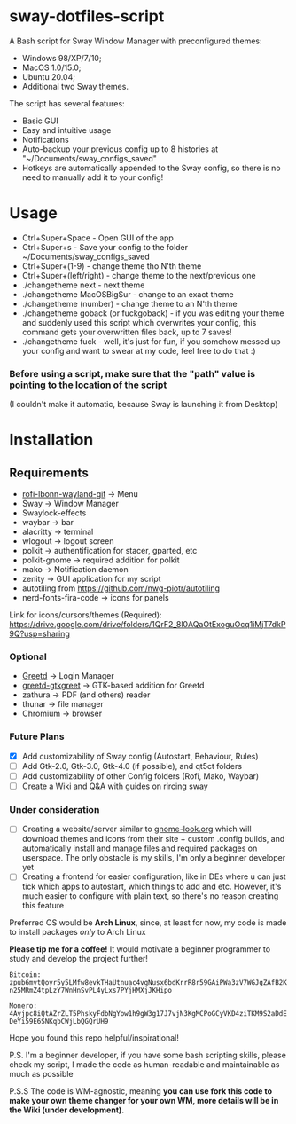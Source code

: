 # sway-dotfiles-script
A Bash script for Sway Window Manager with preconfigured themes:
* Windows 98/XP/7/10;
* MacOS 1.0/15.0;
* Ubuntu 20.04;
* Additional two Sway themes.



The script has several features:
* Basic GUI
* Easy and intuitive usage
* Notifications
* Auto-backup your previous config up to 8 histories at "~/Documents/sway_configs_saved"
* Hotkeys are automatically appended to the Sway config, so there is no need to manually add it to your config!

# Usage
* Ctrl+Super+Space - Open GUI of the app
* Ctrl+Super+s - Save your config to the folder ~/Documents/sway_configs_saved
* Ctrl+Super+(1-9) - change theme tho N'th theme
* Ctrl+Super+(left/right) - change theme to the next/previous one
* ./changetheme next - next theme
* ./changetheme MacOSBigSur - change to an exact theme
* ./changetheme (number) - change theme to an N'th theme
* ./changetheme goback (or fuckgoback) - if you was editing your theme and suddenly used this script which overwrites your config, this command gets your overwritten files back, up to 7 saves!
* ./changetheme fuck - well, it's just for fun, if you somehow messed up your config and want to swear at my code, feel free to do that :)

### Before using a script, make sure that the "path" value is pointing to the location of the script
(I couldn't make it automatic, because Sway is launching it from Desktop)

# Installation
## Requirements
* [rofi-lbonn-wayland-git](https://github.com/lbonn/rofi) -> Menu
* Sway -> Window Manager
* Swaylock-effects
* waybar -> bar
* alacritty -> terminal
* wlogout -> logout screen
* polkit -> authentification for stacer, gparted, etc
* polkit-gnome -> required addition for polkit
* mako -> Notification daemon
* zenity -> GUI application for my script
* autotiling from https://github.com/nwg-piotr/autotiling
* nerd-fonts-fira-code -> icons for panels

Link for icons/cursors/themes (Required): https://drive.google.com/drive/folders/1QrF2_8l0AQaOtExoguOcq1iMjT7dkP9Q?usp=sharing
### Optional
* [Greetd](https://git.sr.ht/~kennylevinsen/greetd) -> Login Manager
* [greetd-gtkgreet](https://git.sr.ht/~kennylevinsen/gtkgreet) -> GTK-based addition for Greetd 
* zathura -> PDF (and others) reader
* thunar -> file manager
* Chromium -> browser

### Future Plans
- [X] Add customizability of Sway config (Autostart, Behaviour, Rules)
- [ ] Add Gtk-2.0, Gtk-3.0, Gtk-4.0 (if possible), and qt5ct folders
- [ ] Add customizability of other Config folders (Rofi, Mako, Waybar)
- [ ] Create a Wiki and Q&A with guides on rircing sway

### Under consideration
- [ ] Creating a website/server similar to [gnome-look.org](https://www.gnome-look.org/) which will download themes and icons from their site + custom .config builds, and automatically install and manage files and required packages on userspace. The only obstacle is my skills, I'm only a beginner developer yet
- [ ] Creating a frontend for easier configuration, like in DEs where u can just tick which apps to autostart, which things to add and etc. However, it's much easier to configure with plain text, so there's no reason creating this feature

Preferred OS would be **Arch Linux**, since, at least for now, my code is made to install packages *only* to Arch Linux

**Please tip me for a coffee!** It would motivate a beginner programmer to study and develop the project further!

`Bitcoin: zpub6mytQoyr5y5LMfw8evkTHaUtnuac4vgNusx6bdKrrR8r59GAiPWa3zV7WGJgZAfB2Kn25MRmZ4tpLzY7WnHnSvPL4yLxs7PYjHMXjJKHipo`

`Monero: 4Ayjpc8iQtAZrZLT5PhskyFdbNgYow1h9gW3g17J7vjN3KgMCPoGCyVKD4ziTKM9S2aDdEDeYi59E6SNKqbCWjLbQGQrUH9`

Hope you found this repo helpful/inspirational!

P.S. I'm a beginner developer, if you have some bash scripting skills, please check my script, I made the code as human-readable and maintainable as much as possible

P.S.S The code is WM-agnostic, meaning **you can use fork this code to make your own theme changer for your own WM, more details will be in the Wiki (under development).**
